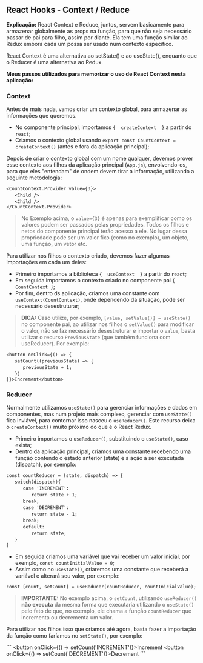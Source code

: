 ## React Hooks - Context / Reduce

**Explicação:** React Context e Reduce, juntos, servem basicamente para armazenar globalmente as props na função, para que não seja necessário passar de pai para filho, assim por diante. Ela tem uma função similar ao Redux embora cada um possa ser usado num contexto específico.

React Context é uma alternativa ao setState() e ao useState(), enquanto que o Reducer é uma alternativa ao Redux.

**Meus passos utilizados para memorizar o uso de React Context nesta aplicação:**

### Context

Antes de mais nada, vamos criar um contexto global, para armazenar as informações que queremos.

- No componente principal, importamos `{  createContext  }` a partir do `react`;
- Criamos o contexto global usando `export const CountContext = createContext()` (antes e fora da aplicação principal);

Depois de criar o contexto global com um nome qualquer, devemos prover esse contexto aos filhos da aplicação principal (`App.js`), envolvendo-os, para que eles "entendam" de ondem devem tirar a informação, utilizando a seguinte metodologia:

```
<CountContext.Provider value={3}>
ㅤㅤ<Child />
ㅤㅤ<Child />
</CountContext.Provider>
```
> No Exemplo acima, o `value={3}` é apenas para exemplificar como os valores podem ser passados pelas propriedades. Todos os filhos e netos do componente principal terão acesso a ele. No lugar dessa propriedade pode ser um valor fixo (como no exemplo), um objeto, uma função, um vetor etc.

Para utilizar nos filhos o contexto criado, devemos fazer algumas importações em cada um deles:

- Primeiro importamos a biblioteca `{  useContext  }` a partir do `react`;
- Em seguida importamos o contexto criado no componente pai `{ CountContext }`;
- Por fim, dentro ds aplicação, criamos uma constante com `useContext(CountContext)`, onde dependendo da situação, pode ser necessário desestruturar;

> **DICA:** Caso utilize, por exemplo, `[value, setValue()] = useState()` no componente pai, ao utilizar nos filhos o `setValue()` para modificar o valor, não se faz necessário desestruturar e importar o `value`, basta utilizar o recurso `PreviousState` (que também funciona com useReducer). Por exemplo:

```
<button onClick={() => {
ㅤㅤsetCount((previousState) => {
ㅤㅤㅤㅤpreviousState + 1;
ㅤㅤ})
}}>Increment</button>

```

### Reducer

Normalmente utilizamos `useState()` para gerenciar informações e dados em componentes, mas num projeto mais complexo, gerenciar com `useState()` fica inviável, para contornar isso nasceu o `useReducer()`. Este recurso deixa o `createContext()` muito próximo do que é o React Redux.

- Primeiro importamos o `useReducer()`, substituindo o `useState()`, caso exista;
- Dentro da aplicação principal, criamos uma constante recebendo uma função contendo o estado anterior (state) e a ação a ser executada (dispatch), por exemplo:

```
const countReducer = (state, dispatch) => {
ㅤㅤswitch(dispatch){
ㅤㅤㅤㅤcase 'INCREMENT':
ㅤㅤㅤㅤㅤㅤreturn state + 1;
ㅤㅤㅤㅤbreak;
ㅤㅤㅤㅤcase 'DECREMENT':
ㅤㅤㅤㅤㅤㅤreturn state - 1;
ㅤㅤㅤㅤbreak;
ㅤㅤㅤㅤdefault:
ㅤㅤㅤㅤㅤㅤreturn state;
ㅤㅤ}
}
```

- Em seguida criamos uma variável que vai receber um valor inicial, por exemplo, `const countInitialValue = 0`;
- Assim como no `useState()`, criaremos uma constante que receberá a variável e alterará seu valor, por exemplo:

```
const [count, setCount] = useReducer(countReducer, countInicialValue);
```

> **IMPORTANTE:** No exemplo acima, o `setCount`, utilizando `useReducer()` **não executa** da mesma forma que executaria utilizando o `useState()` pelo fato de que, no exemplo, ele chama a função `countReducer` que incrementa ou decrementa um valor.


Para utilizar nos filhos isso que criamos até agora, basta fazer a importação da função como faríamos no `setState()`, por exemplo:

´´´
<button onClick={() => setCount('INCREMENT')}>Increment</button>
<button onClick={() => setCount('DECREMENT')}>Decrement</button>
´´´
